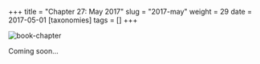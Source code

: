 +++
title = "Chapter 27: May 2017"
slug = "2017-may"
weight = 29
date = 2017-05-01
[taxonomies]
tags = []
+++

![book-chapter](/images/books/oeur/27.jpg)

Coming soon...